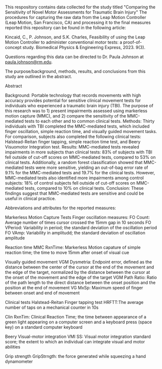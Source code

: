 This respository contains data collected for the study titled "Comparing the Sensitivity of Novel Motor Assessments for Traumatic Brain Injury"
The procedures for capturing the raw data from the Leap Motion Controller (Leap Motion, San Francisco, CA) and processing it to the final measures reported this repository can be found in the following article:

Kincaid, C., P. Johnson, and S.K. Charles, Feasibility of using the Leap Motion Controller to administer conventional motor tests: a proof-of-concept study. Biomedical Physics & Engineering Express, 2023. 9(3).

Questions regarding this data can be directed to Dr. Paula Johnson at paula.johnson@rm.edu.

The purpose/background, methods, results, and conclusions from this study are outlined in the abstract.

Abstract

Background: Portable technology that records movements with high accuracy provides potential for sensitive clinical movement tests for individuals who experienced a traumatic brain injury (TBI). The purpose of this research was to 1) present impairments assessed using markerless motion capture (MMC), and 2) compare the sensitivity of the MMC-mediated tests to each other and to common clinical tests. 
Methods: Thirty individuals with TBI completed the MMC-mediated tests, which included finger oscillation, simple reaction time, and visually guided movement tasks. For comparison, subjects also completed the following clinical tests: Halstead-Reitan finger tapping, simple reaction time test, and Beery Visuomotor Integration test. 
Results: MMC-mediated tests revealed impairments in more subjects than clinical tests: 83% of subjects with TBI fell outside of cut-off scores on MMC-mediated tests, compared to 53% on clinical tests. Additionally, a random forest classification showed that MMC-mediated tests were more sensitive, yielding an out-of-bag error rate of 9.1% for the MMC-mediated tests and 19.7% for the clinical tests. However, MMC-mediated tests also identified more impairments among control subjects: 18% of control subjects fell outside of cut-off scores on MMC-mediated tests, compared to 10% on clinical tests. 
Conclusion: These findings suggest that MMC-mediated tests are sensitive and could be useful in clinical practice.

Abbreviations and attributes for the reported measures:

Markerless Motion Capture Tests
Finger oscillation measures:
  FO Count: Average number of times cursor crossed the 15mm gap in 10 seconds
  FO VPeriod: Variability in period; the standard deviation of the oscillation period 
  FO VAmp: Variability in amplitudd; the standard deviation of oscillation amplitude
  
Reaction time
  MMC RxnTime: Markerless Motion capature of simple reaction time; the time to move 15mm after onset of visual cue
	
Visually guided movement
  VGM Dysmetria: Endpoint error, defined as the distance between the center of the cursor at the end of the movement and the edge of the target, normalized by the distance between the cursor at the onset of the movement and the edge of the target 
	VGM Path Ratio: Ratio of the path length to the direct distance between the onset position and the position at the end of movement 
	VG MxSp: Maximum speed of finger between onset and end of movement

Clinical tests
Halstead-Reitan Finger tapping test
  HRFTT:The average number of taps on a mechanical counter in 10s

Clin RxnTim: Clinical Reaction Time; the time between appearance of a green light appearing on a computer screen and a keyboard press (space key) on a standard computer keyboard

Beery Visual-motor integration
  VMI SS: Visual motor integration standard score; the extent to which an individual can integrate visual and motor abilities

Grip strength
  GripStrngth: the force generated while squeezing a hand dynamometer


